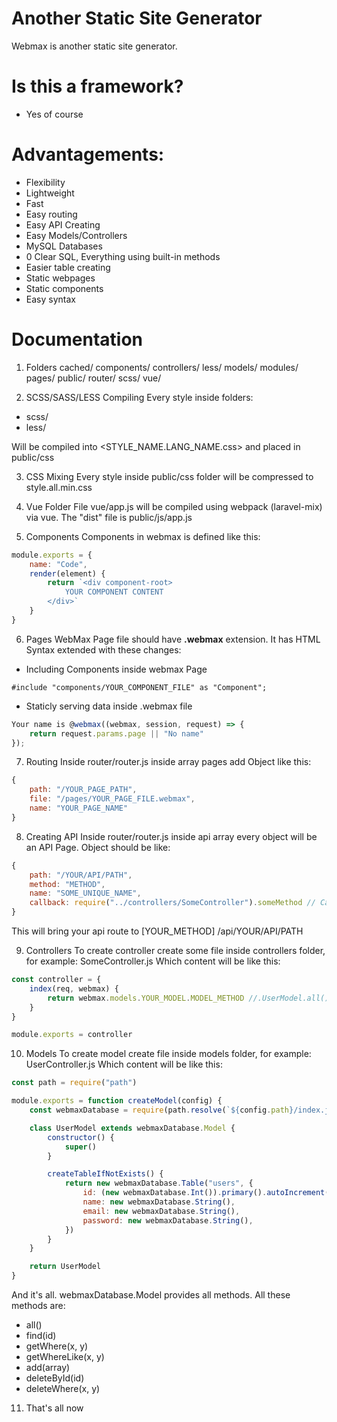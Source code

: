 # Another Static Site Generator
Webmax is another static site generator.

# Is this a framework?
- Yes of course

# Advantagements:
- Flexibility
- Lightweight
- Fast
- Easy routing
- Easy API Creating
- Easy Models/Controllers
- MySQL Databases
- 0 Clear SQL, Everything using built-in methods
- Easier table creating
- Static webpages
- Static components
- Easy syntax

# Documentation

1. Folders
cached/
components/
controllers/
less/
models/
modules/
pages/
public/
router/
scss/
vue/

2. SCSS/SASS/LESS Compiling
Every style inside folders:
 + scss/
 + less/

Will be compiled into &lt;STYLE_NAME.LANG_NAME.css&gt; and placed in public/css

3. CSS Mixing
Every style inside public/css folder will be compressed to style.all.min.css

4. Vue Folder
File vue/app.js will be compiled using webpack (laravel-mix) via vue.
The "dist" file is public/js/app.js

5. Components
Components in webmax is defined like this:
``` js
module.exports = {
    name: "Code",
    render(element) {
        return `<div component-root>
            YOUR COMPONENT CONTENT
        </div>`
    }
}
```

6. Pages
WebMax Page file should have <strong>.webmax</strong> extension. It has HTML Syntax extended with these changes: 
+ Including Components inside webmax Page
```
#include "components/YOUR_COMPONENT_FILE" as "Component";
```

+ Staticly serving data inside .webmax file
``` js
Your name is @webmax((webmax, session, request) => {
    return request.params.page || "No name"
});
```

7. Routing
Inside router/router.js inside array pages add Object like this:
```js
{
    path: "/YOUR_PAGE_PATH",
    file: "/pages/YOUR_PAGE_FILE.webmax",
    name: "YOUR_PAGE_NAME"
}
```

8. Creating API
Inside router/router.js inside api array every object will be an API Page.
Object should be like:
```js
{
    path: "/YOUR/API/PATH",
    method: "METHOD",
    name: "SOME_UNIQUE_NAME",
    callback: require("../controllers/SomeController").someMethod // Callback
}
```

This will bring your api route to [YOUR_METHOD] /api/YOUR/API/PATH

9. Controllers
To create controller create some file inside controllers folder, for example: SomeController.js
Which content will be like this:
```js
const controller = {
    index(req, webmax) {
        return webmax.models.YOUR_MODEL.MODEL_METHOD //.UserModel.all()
    }
}

module.exports = controller
```

10. Models
To create model create file inside models folder, for example: UserController.js
Which content will be like this:
```js
const path = require("path")

module.exports = function createModel(config) {
    const webmaxDatabase = require(path.resolve(`${config.path}/index.js`)).databaseUtils

    class UserModel extends webmaxDatabase.Model {
        constructor() {
            super()
        }

        createTableIfNotExists() {
            return new webmaxDatabase.Table("users", {
                id: (new webmaxDatabase.Int()).primary().autoIncrement(),
                name: new webmaxDatabase.String(),
                email: new webmaxDatabase.String(),
                password: new webmaxDatabase.String(),
            })
        }
    }

    return UserModel
}
```

And it's all. webmaxDatabase.Model provides all methods.
All these methods are:
+ all()
+ find(id)
+ getWhere(x, y)
+ getWhereLike(x, y)
+ add(array)
+ deleteById(id) 
+ deleteWhere(x, y)

11. That's all now
